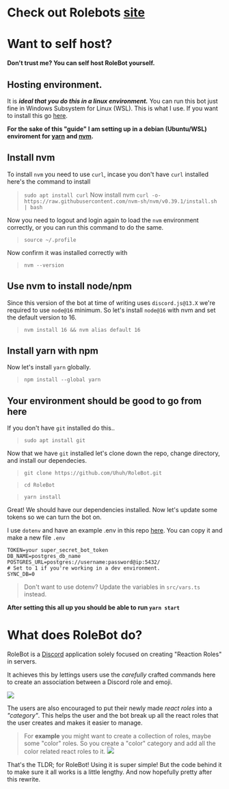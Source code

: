 # Check out Rolebots [site](https://rolebot.gg)

# Want to self host?
**Don't trust me? You can self host RoleBot yourself.**

## Hosting environment.
It is ***ideal that you do this in a linux environment.*** You can run this bot just fine in Windows Subsystem for Linux (WSL). This is what I use. If you want to install this go [here](https://docs.microsoft.com/en-us/windows/wsl/install).

**For the sake of this "guide" I am setting up in a debian (Ubuntu/WSL) enviroment for [yarn](https://classic.yarnpkg.com/lang/en/docs/install) and [nvm](https://github.com/nvm-sh/nvm).**

## Install nvm
To install `nvm` you need to use `curl`, incase you don't have `curl` installed here's the command to install
> `sudo apt install curl`
Now install nvm
> `curl -o- https://raw.githubusercontent.com/nvm-sh/nvm/v0.39.1/install.sh | bash`

Now you need to logout and login again to load the `nvm` environment correctly, or you can run this command to do the same.
> `source ~/.profile`

Now confirm it was installed correctly with
> `nvm --version`

## Use nvm to install node/npm

Since this version of the bot at time of writing uses `discord.js@13.X` we're required to use `node@16` minimum. So let's install `node@16` with nvm and set the default version to 16.
> `nvm install 16 && nvm alias default 16`

## Install yarn with npm
Now let's install `yarn` globally.
> `npm install --global yarn`

## **Your environment should be good to go from here**
If you don't have `git` installed do this..
> `sudo apt install git`

Now that we have `git` installed let's clone down the repo, change directory, and install our dependecies.
> `git clone https://github.com/Uhuh/RoleBot.git`

> `cd RoleBot`

> `yarn install`

Great! We should have our dependencies installed. Now let's update some tokens so we can turn the bot on.

I use `dotenv` and have an example .env in this repo [here](https://github.com/Uhuh/RoleBot/blob/master/.env.example). You can copy it and make a new file `.env`
```.env
TOKEN=your super_secret_bot_token
DB_NAME=postgres_db_name
POSTGRES_URL=postgres://username:password@ip:5432/
# Set to 1 if you're working in a dev environment.
SYNC_DB=0
```
> Don't want to use dotenv? Update the variables in `src/vars.ts` instead.

**After setting this all up you should be able to run `yarn start`**

# What does RoleBot do?
RoleBot is a [Discord](https://discord.com/) application solely focused on creating "Reaction Roles" in servers.

It achieves this by lettings users use the _carefully_ crafted commands here to create an association between a Discord role and emoji. 

![](https://media.discordapp.net/attachments/672912829032169474/928504207651242084/unknown.png)

The users are also encouraged to put their newly made _react roles_ into a _"category"_. This helps the user and the bot break up all the react roles that the user creates and makes it easier to manage.  
> For **example** you might want to create a collection of roles, maybe some "color" roles. So you create a "color" category and add all the color related react roles to it.
> ![](https://media.discordapp.net/attachments/672912829032169474/928504678621282344/unknown.png)

That's the TLDR; for RoleBot! Using it is super simple! But the code behind it to make sure it all works is a little lengthy. And now hopefully pretty after this rewrite.